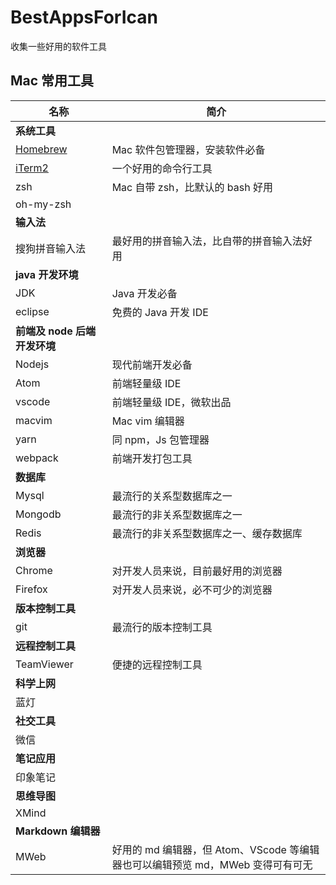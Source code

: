 # BestAppsForIcan

收集一些好用的软件工具

## Mac 常用工具

| 名称                                   | 简介                                                                           |
| -------------------------------------- | ------------------------------------------------------------------------------ |
| **系统工具**                           |                                                                                |
| [Homebrew](./instructions/homebrew.md) | Mac 软件包管理器，安装软件必备                                                 |
| [iTerm2](./instructions/iter2.md)      | 一个好用的命令行工具                                                           |
| zsh                                    | Mac 自带 zsh，比默认的 bash 好用                                               |
| oh-my-zsh                              |                                                                                |
| **输入法**                             |
| 搜狗拼音输入法                         | 最好用的拼音输入法，比自带的拼音输入法好用                                     |
| **java 开发环境**                      |                                                                                |
| JDK                                    | Java 开发必备                                                                  |
| eclipse                                | 免费的 Java 开发 IDE                                                           |
| **前端及 node 后端开发环境**           |                                                                                |
| Nodejs                                 | 现代前端开发必备                                                               |
| Atom                                   | 前端轻量级 IDE                                                                 |
| vscode                                 | 前端轻量级 IDE，微软出品                                                       |
| macvim                                 | Mac vim 编辑器                                                                 |
| yarn                                   | 同 npm，Js 包管理器                                                            |
| webpack                                | 前端开发打包工具                                                               |
| **数据库**                             |                                                                                |
| Mysql                                  | 最流行的关系型数据库之一                                                       |
| Mongodb                                | 最流行的非关系型数据库之一                                                     |
| Redis                                  | 最流行的非关系型数据库之一、缓存数据库                                         |
| **浏览器**                             |                                                                                |
| Chrome                                 | 对开发人员来说，目前最好用的浏览器                                             |
| Firefox                                | 对开发人员来说，必不可少的浏览器                                               |
| **版本控制工具**                       |                                                                                |
| git                                    | 最流行的版本控制工具                                                           |
| **远程控制工具**                       |                                                                                |
| TeamViewer                             | 便捷的远程控制工具                                                             |
| **科学上网**                           |                                                                                |
| 蓝灯                                   |                                                                                |
| **社交工具**                           |                                                                                |
| 微信                                   |                                                                                |
| **笔记应用**                           |                                                                                |
| 印象笔记                               |                                                                                |
| **思维导图**                           |                                                                                |
| XMind                                  |                                                                                |
| **Markdown 编辑器**                    |                                                                                |
| MWeb                                   | 好用的 md 编辑器，但 Atom、VScode 等编辑器也可以编辑预览 md，MWeb 变得可有可无 |
